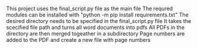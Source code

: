 This project uses the final_script.py file as the main file
The requred modules can be installed with "python -m pip install requirements.txt"
The desired directory needs to be specified in the final_script.py file
It takes the scecified file path and turns all word documents into pdfs
All PDFs in the directory are then merged togeather in a subdirectory
Page numbers are added to the PDF and create a new file with page numbers
